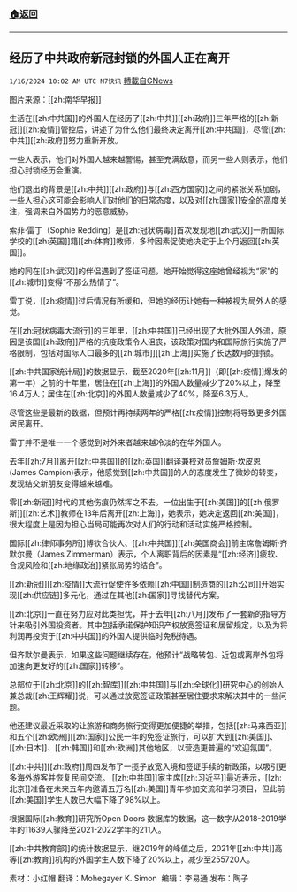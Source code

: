 ###  [:house:返回](README.md)
---


## 经历了中共政府新冠封锁的外国人正在离开
`1/16/2024 10:02 AM UTC M7快讯` [轉載自GNews](https://gnews.org/articles/2224210)

图片来源：[[zh:南华早报]]

生活在[[zh:中共国]]的外国人在经历了[[zh:中共]][[zh:政府]]三年严格的[[zh:新冠]][[zh:疫情]]管控后，讲述了为什么他们最终决定离开[[zh:中共国]]，尽管[[zh:中共]][[zh:政府]]努力重新开放。

一些人表示，他们对外国人越来越警惕，甚至充满敌意，而另一些人则表示，他们担心封锁经历会重演。

他们退出的背景是[[zh:中共]][[zh:政府]]与[[zh:西方国家]]之间的紧张关系加剧，一些人担心这可能会影响人们对他们的日常态度，以及对[[zh:国家]]安全的高度关注，强调来自外国势力的恶意威胁。

索菲·雷丁（Sophie Redding）是[[zh:冠状病毒]]首次发现地[[zh:武汉]]一所国际学校的[[zh:英国]]籍[[zh:体育]]教师，多种因素促使她决定于上个月返回[[zh:英国]]。

她的同在[[zh:武汉]]的伴侣遇到了签证问题，她开始觉得这座她曾经视为“家”的[[zh:城市]]变得“不那么热情了”。

雷丁说，[[zh:疫情]]过后情况有所缓和，但她的经历让她有一种被视为局外人的感觉。

在[[zh:冠状病毒大流行]]的三年里，[[zh:中共国]]已经出现了大批外国人外流，原因是该国[[zh:政府]]严格的抗疫政策令人沮丧，该政策对国内和国际旅行实施了严格限制，包括对国际人口最多的[[zh:城市]][[zh:上海]]实施了长达数月的封锁。

[[zh:中共国家统计局]]的数据显示，截至2020年[[zh:11月]]（即[[zh:疫情]]爆发的第一年）之前的十年里，居住在[[zh:上海]]的外国人数量减少了20%以上，降至 16.4万人；居住在[[zh:北京]]的外国人数量减少了40%，降至6.3万人。

尽管这些是最新的数据，但预计再持续两年的严格[[zh:疫情]]控制将导致更多外国居民离开。

雷丁并不是唯一一个感觉到对外来者越来越冷淡的在华外国人。

去年[[zh:7月]]离开[[zh:中共国]]的[[zh:英国]]翻译兼校对员詹姆斯·坎皮恩(James Campion)表示，他感觉到[[zh:中共国]]的人的态度发生了微妙的转变，发现结交新朋友变得越来越难。


零[[zh:新冠]]时代的其他伤痕仍然挥之不去。一位出生于[[zh:美国]]的[[zh:俄罗斯]][[zh:艺术]]教师在13年后离开[[zh:上海]]，她表示，她决定返回[[zh:美国]]，很大程度上是因为担心当局可能再次对人们的行动和活动实施严格控制。

国际[[zh:律师事务所]]博钦合伙人、[[zh:中共国]][[zh:美国商会]]前主席詹姆斯·齐默尔曼（James Zimmerman）表示，个人离职背后的因素是“[[zh:经济]]疲软、合规风险和[[zh:地缘政治]]紧张局势的结合”。

[[zh:新冠]][[zh:疫情]]大流行促使许多依赖[[zh:中国]]制造商的[[zh:公司]]开始实现[[zh:供应链]]多元化，通过在其他[[zh:国家]]寻找替代方案。

[[zh:北京]]一直在努力应对此类担忧，并于去年[[zh:八月]]发布了一套新的指导方针来吸引外国投资者。其中包括承诺保护知识产权放宽签证和居留规定，以及为将利润再投资于[[zh:中共国]]的外国人提供临时免税待遇。

但齐默尔曼表示，如果这些问题继续存在，他预计“战略转包、近包或离岸外包将加速向更友好的[[zh:国家]]转移”。

总部位于[[zh:北京]]的[[zh:智库]][[zh:中共国]]与[[zh:全球化]]研究中心的创始人兼总裁[[zh:王辉耀]]说，可以通过放宽签证政策甚至居住要求来解决其中的一些问题。

他还建议最近采取的让旅游和商务旅行变得更加便捷的举措，包括[[zh:马来西亚]]和五个[[zh:欧洲]][[zh:国家]]公民一年的免签证旅行，可以扩大到[[zh:美国]]、[[zh:日本]]、[[zh:韩国]]和[[zh:欧洲]]其他地区，以营造更普遍的“欢迎氛围”。

[[zh:中共]][[zh:政府]]周四发布了一揽子放宽入境和签证手续的新政策，以吸引更多海外游客并恢复民间交流。
[[zh:中共国]]家主席[[zh:习近平]]最近表示，[[zh:北京]]准备在未来五年内邀请五万名[[zh:美国]]青年参加交流和学习项目，但此前[[zh:美国]]学生人数已大幅下降了98%以上。

根据国际[[zh:教育]]研究所Open Doors 数据库的数据，这一数字从2018-2019学年的11639人骤降至2021-2022学年的211人。

[[zh:中共教育部]]的统计数据显示，继2019年的峰值之后，2021年[[zh:中共]]高等[[zh:教育]]机构的外国学生人数下降了20%以上，减少至255720人。

         
素材：小红帽   翻译：Mohegayer K. Simon   编辑：李易通  发布：陶子



